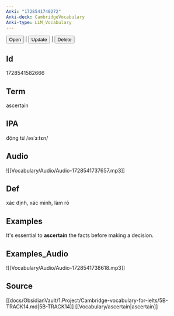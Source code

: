 ```yaml
---
Anki: "1728541740272"
Anki-deck: CambridgeVocabulary
Anki-type: LLM_Vocabulary
---
```

<button class="anki-btn-open">Open</button> | <button class="anki-btn-update">Update</button> | <button class="anki-btn-delete">Delete</button>

## Id
1728541582666
## Term
ascertain
## IPA
động từ /əsˈɜːtɛn/
## Audio
 ![[Vocabulary/Audio/Audio-1728541737657.mp3]]
## Def
 xác định, xác minh, làm rõ

## Examples
It's essential to **ascertain** the facts before making a decision. 

## Examples_Audio
![[Vocabulary/Audio/Audio-1728541738618.mp3]]
## Source
 [[docs/ObsidianVault/1.Project/Cambridge-vocabulary-for-ielts/5B-TRACK14.md|5B-TRACK14]] [[Vocabulary/ascertain|ascertain]]